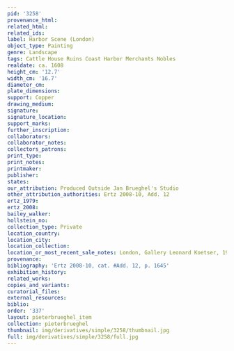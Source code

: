 ```yaml
---
pid: '3258'
provenance_html: 
related_html: 
related_ids: 
label: Harbor Scene (London)
object_type: Painting
genre: Landscape
tags: Cattle House Ruins Coast Harbor Merchants Nobles
realdate: ca. 1608
height_cm: '12.7'
width_cm: '16.7'
diameter_cm: 
plate_dimensions: 
support: Copper
drawing_medium: 
signature: 
signature_location: 
support_marks: 
further_inscription: 
collaborators: 
collaborator_notes: 
collectors_patrons: 
print_type: 
print_notes: 
printmaker: 
publisher: 
states: 
our_attribution: Produced Outside Jan Brueghel's Studio
other_attribution_authorities: Ertz 2008-10, Add. 12
ertz_1979: 
ertz_2008: 
bailey_walker: 
hollstein_no: 
collection_type: Private
location_country: 
location_city: 
location_collection: 
location_or_most_recent_sale_notes: London, Gallery Leonard Koetser, 1983, cat. 6
provenance: 
bibliography: 'Ertz 2008-10, cat. #Add. 12, p. 1645'
exhibition_history: 
related_works: 
copies_and_variants: 
curatorial_files: 
external_resources: 
biblio: 
order: '337'
layout: pieterbrueghel_item
collection: pieterbrueghel
thumbnail: img/derivatives/simple/3258/thumbnail.jpg
full: img/derivatives/simple/3258/full.jpg
---
```

